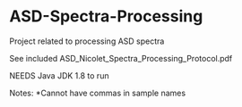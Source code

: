 # ASD-Spectra-Processing
Project related to processing ASD spectra 

See included ASD_Nicolet_Spectra_Processing_Protocol.pdf

NEEDS Java JDK 1.8 to run

Notes:
*Cannot have commas in sample names
